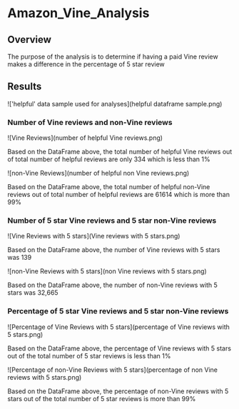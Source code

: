 # Amazon_Vine_Analysis

## Overview
The purpose of the analysis is to determine if having a paid Vine review makes a difference in the percentage of 5 star review

## Results
!['helpful' data sample used for analyses](helpful dataframe sample.png)

### Number of Vine reviews and non-Vine reviews

![Vine Reviews](number of helpful Vine reviews.png)

Based on the DataFrame above, the total number of helpful Vine reviews out of total number of helpful reviews are only 334 which is less than 1%

![non-Vine Reviews](number of helpful non Vine reviews.png)

Based on the DataFrame above, the total number of helpful non-Vine reviews out of total number of helpful reviews are 61614 which is more than 99%

### Number of 5 star Vine reviews and 5 star non-Vine reviews

![Vine Reviews with 5 stars](Vine reviews with 5 stars.png)

Based on the DataFrame above, the number of Vine reviews with 5 stars was 139

![non-Vine Reviews with 5 stars](non Vine reviews with 5 stars.png)

Based on the DataFrame above, the number of non-Vine reviews with 5 stars was 32,665

### Percentage of 5 star Vine reviews and 5 star non-Vine reviews

![Percentage of Vine Reviews with 5 stars](percentage of Vine reviews with 5 stars.png)

Based on the DataFrame above, the percentage of Vine reviews with 5 stars out of the total number of 5 star reviews is less than 1%

![Percentage of non-Vine Reviews with 5 stars](percentage of non Vine reviews with 5 stars.png)

Based on the DataFrame above, the percentage of non-Vine reviews with 5 stars out of the total number of 5 star reviews is more than 99%
